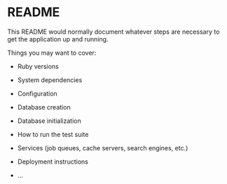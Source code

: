 # README

This README would normally document whatever steps are necessary to get the
application up and running.

Things you may want to cover:

* Ruby versions

* System dependencies

* Configuration

* Database creation

* Database initialization

* How to run the test suite

* Services (job queues, cache servers, search engines, etc.)

* Deployment instructions

* ...
